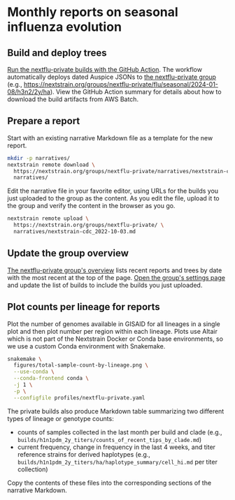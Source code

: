 # Monthly reports on seasonal influenza evolution

## Build and deploy trees

[Run the nextflu-private builds with the GitHub Action](https://github.com/nextstrain/seasonal-flu/actions/workflows/run-nextflu-private-builds.yaml).
The workflow automatically deploys dated Auspice JSONs to [the nextflu-private group](https://nextstrain.org/groups/nextflu-private/) (e.g., https://nextstrain.org/groups/nextflu-private/flu/seasonal/2024-01-08/h3n2/2y/ha).
View the GitHub Action summary for details about how to download the build artifacts from AWS Batch.

## Prepare a report

Start with an existing narrative Markdown file as a template for the new report.

``` bash
mkdir -p narratives/
nextstrain remote download \
  https://nextstrain.org/groups/nextflu-private/narratives/nextstrain-cdc/2022-10-03 \
  narratives/
```

Edit the narrative file in your favorite editor, using URLs for the builds you just uploaded to the group as the content.
As you edit the file, upload it to the group and verify the content in the browser as you go.

``` bash
nextstrain remote upload \
  https://nextstrain.org/groups/nextflu-private/ \
  narratives/nextstrain-cdc_2022-10-03.md
```

## Update the group overview

[The nextflu-private group's overview](https://nextstrain.org/groups/nextflu-private/) lists recent reports and trees by date with the most recent at the top of the page.
[Open the group's settings page](https://nextstrain.org/groups/nextflu-private/settings) and update the list of builds to include the builds you just uploaded.

## Plot counts per lineage for reports

Plot the number of genomes available in GISAID for all lineages in a single plot and then plot number per region within each lineage.
Plots use Altair which is not part of the Nextstrain Docker or Conda base environments, so we use a custom Conda environment with Snakemake.

``` bash
snakemake \
  figures/total-sample-count-by-lineage.png \
  --use-conda \
  --conda-frontend conda \
  -j 1 \
  -p \
  --configfile profiles/nextflu-private.yaml
```

The private builds also produce Markdown table summarizing two different types of lineage or genotype counts:

 - counts of samples collected in the last month per build and clade (e.g., `builds/h1n1pdm_2y_titers/counts_of_recent_tips_by_clade.md`)
 - current frequency, change in frequency in the last 4 weeks, and titer reference strains for derived haplotypes (e.g., `builds/h1n1pdm_2y_titers/ha/haplotype_summary/cell_hi.md` per titer collection)

Copy the contents of these files into the corresponding sections of the narrative Markdown.
